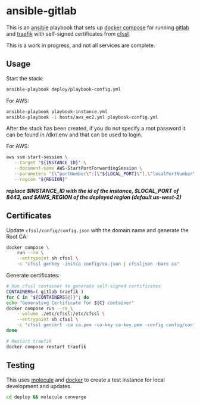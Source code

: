 ansible-gitlab
==============

This is an [ansible](https://docs.ansible.com/) playbook that sets up [docker compose](https://docs.docker.com/compose/) for running [gitlab](https://about.gitlab.com/) and [traefik](https://traefik.io/traefik) with self-signed certificates from [cfssl](https://blog.cloudflare.com/introducing-cfssl/).

This is a work in progress, and not all services are complete.

Usage
-----

Start the stack:

```bash
ansible-playbook deploy/playbook-config.yml
```

For AWS:

```bash
ansible-playbook playbook-instance.yml
ansible-playbook -i hosts/aws_ec2.yml playbook-config.yml
```

After the stack has been created, if you do not specify a root password it can be found in /dkr/.env and that can be used to login.

For AWS:

```bash
aws ssm start-session \
   --target "${INSTANCE_ID}" \
   --document-name AWS-StartPortForwardingSession \
   --parameters "{\"portNumber\":[\"${LOCAL_PORT}\"],\"localPortNumber\":[\"${LOCAL_PORT}\"]}" \
   --region "${REGION}"
```

***replace $INSTANCE_ID with the id of the instance, $LOCAL_PORT of 8443, and $AWS_REGION of the deployed region (default us-west-2)***

Certificates
------------

Update `cfssl/config/config.json` with the domain name and generate the Root CA:

```bash
docker compose \
    run --rm \
    --entrypoint sh cfssl \
    -c "cfssl genkey -initca config/ca.json | cfssljson -bare ca"
```

Generate certificates:

```bash
# Run cfssl container to generate self-signed certificates
CONTAINERS=( gitlab traefik )
for C in "${CONTAINERS[@]}"; do
echo "Generating Certificate for ${C} container"
docker compose run --rm \
    --volume ./etc/cfssl:/etc/cfssl \
    --entrypoint sh cfssl \
    -c "cfssl gencert -ca ca.pem -ca-key ca-key.pem -config config/config.json -profile=server config/${C}.json | cfssljson -bare ${C}-server"
done

# Restart traefik
docker compose restart traefik
```

Testing
-------

This uses [molecule](https://ansible.readthedocs.io/projects/molecule/) and [docker](https://docker.io) to create a test instance for local development and updates.

```bash
cd deploy && molecule converge
```

